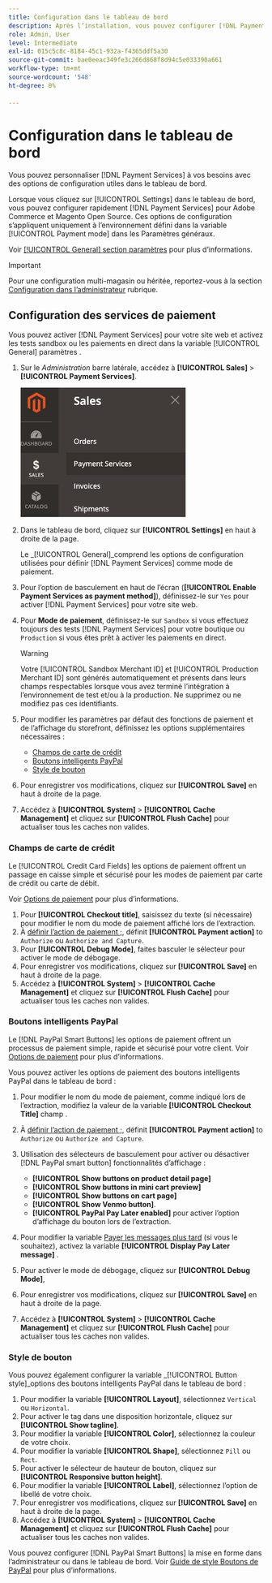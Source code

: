 ```yaml
---
title: Configuration dans le tableau de bord
description: Après l’installation, vous pouvez configurer [!DNL Payment Services] dans le tableau de bord.
role: Admin, User
level: Intermediate
exl-id: 015c5c8c-8184-45c1-932a-f4365ddf5a30
source-git-commit: bae0eeac349fe3c266d868f8d94c5e033390a661
workflow-type: tm+mt
source-wordcount: '548'
ht-degree: 0%

---
```


# Configuration dans le tableau de bord

Vous pouvez personnaliser [!DNL Payment Services] à vos besoins avec des options de configuration utiles dans le tableau de bord.

Lorsque vous cliquez sur [!UICONTROL Settings] dans le tableau de bord, vous pouvez configurer rapidement [!DNL Payment Services] pour Adobe Commerce et Magento Open Source. Ces options de configuration s’appliquent uniquement à l’environnement défini dans la variable [!UICONTROL Payment mode] dans les Paramètres généraux.

Voir [[!UICONTROL General] section paramètres](#general-settings) pour plus d’informations.

>[!IMPORTANT]
>
> Pour une configuration multi-magasin ou héritée, reportez-vous à la section [Configuration dans l’administrateur](configure-admin.md) rubrique.

## Configuration des services de paiement

Vous pouvez activer [!DNL Payment Services] pour votre site web et activez les tests sandbox ou les paiements en direct dans la variable [!UICONTROL General] paramètres .

1. Sur le _Administration_ barre latérale, accédez à **[!UICONTROL Sales]** > **[!UICONTROL Payment Services]**.

   ![Vue Tableau de bord](assets/payment-services-menu-small.png)

1. Dans le tableau de bord, cliquez sur **[!UICONTROL Settings]** en haut à droite de la page.

   Le _[!UICONTROL General]_comprend les options de configuration utilisées pour définir [!DNL Payment Services] comme mode de paiement.

1. Pour l’option de basculement en haut de l’écran (**[!UICONTROL Enable Payment Services as payment method]**), définissez-le sur `Yes` pour activer [!DNL Payment Services] pour votre site web.

1. Pour **Mode de paiement**, définissez-le sur `Sandbox` si vous effectuez toujours des tests [!DNL Payment Services] pour votre boutique ou `Production` si vous êtes prêt à activer les paiements en direct.

   >[!WARNING]
   >
   >Votre [!UICONTROL Sandbox Merchant ID] et [!UICONTROL Production Merchant ID] sont générés automatiquement et présents dans leurs champs respectables lorsque vous avez terminé l’intégration à l’environnement de test et/ou à la production. Ne supprimez ou ne modifiez pas ces identifiants.

1. Pour modifier les paramètres par défaut des fonctions de paiement et de l’affichage du storefront, définissez les options supplémentaires nécessaires :

   - [Champs de carte de crédit](#credit-card-fields)
   - [Boutons intelligents PayPal](#paypal-smart-buttons)
   - [Style de bouton](#button-style)

1. Pour enregistrer vos modifications, cliquez sur **[!UICONTROL Save]** en haut à droite de la page.

1. Accédez à **[!UICONTROL System]** > **[!UICONTROL Cache Management]** et cliquez sur **[!UICONTROL Flush Cache]** pour actualiser tous les caches non valides.

### Champs de carte de crédit

Le [!UICONTROL Credit Card Fields] les options de paiement offrent un passage en caisse simple et sécurisé pour les modes de paiement par carte de crédit ou carte de débit.

Voir [Options de paiement](payments-options.md#paypal-smart-buttons) pour plus d’informations.

1. Pour **[!UICONTROL Checkout title]**, saisissez du texte (si nécessaire) pour modifier le nom du mode de paiement affiché lors de l’extraction.
1. À [définir l’action de paiement ;](production.md#set-payment-services-as-payment-method), définit **[!UICONTROL Payment action]** to `Authorize` ou `Authorize and Capture`.
1. Pour **[!UICONTROL Debug Mode]**, faites basculer le sélecteur pour activer le mode de débogage.
1. Pour enregistrer vos modifications, cliquez sur **[!UICONTROL Save]** en haut à droite de la page.
1. Accédez à **[!UICONTROL System]** > **[!UICONTROL Cache Management]** et cliquez sur **[!UICONTROL Flush Cache]** pour actualiser tous les caches non valides.

### Boutons intelligents PayPal

Le [!DNL PayPal Smart Buttons] les options de paiement offrent un processus de paiement simple, rapide et sécurisé pour votre client. Voir [Options de paiement](payments-options.md#paypal-smart-buttons) pour plus d’informations.

Vous pouvez activer les options de paiement des boutons intelligents PayPal dans le tableau de bord :

1. Pour modifier le nom du mode de paiement, comme indiqué lors de l’extraction, modifiez la valeur de la variable **[!UICONTROL Checkout Title]** champ .
1. À [définir l’action de paiement ;](production.md#set-payment-services-as-payment-method), définit **[!UICONTROL Payment action]** to `Authorize` ou `Authorize and Capture`.
1. Utilisation des sélecteurs de basculement pour activer ou désactiver [!DNL PayPal smart button] fonctionnalités d’affichage :
   - **[!UICONTROL Show buttons on product detail page]**
   - **[!UICONTROL Show buttons in mini cart preview]**
   - **[!UICONTROL Show buttons on cart page]**
   - **[!UICONTROL Show Venmo button]**.
   - **[!UICONTROL PayPal Pay Later enabled]** pour activer l’option d’affichage du bouton lors de l’extraction.

1. Pour modifier la variable [Payer les messages plus tard](payments-options.md#pay-later-button) (si vous le souhaitez), activez la variable **[!UICONTROL Display Pay Later message]** .
1. Pour activer le mode de débogage, cliquez sur **[!UICONTROL Debug Mode]**,
1. Pour enregistrer vos modifications, cliquez sur **[!UICONTROL Save]** en haut à droite de la page.
1. Accédez à **[!UICONTROL System]** > **[!UICONTROL Cache Management]** et cliquez sur **[!UICONTROL Flush Cache]** pour actualiser tous les caches non valides.

### Style de bouton

Vous pouvez également configurer la variable _[!UICONTROL Button style]_options des boutons intelligents PayPal dans le tableau de bord :

1. Pour modifier la variable **[!UICONTROL Layout]**, sélectionnez `Vertical` ou `Horizontal`.
1. Pour activer le tag dans une disposition horizontale, cliquez sur **[!UICONTROL Show tagline]**.
1. Pour modifier la variable **[!UICONTROL Color]**, sélectionnez la couleur de votre choix.
1. Pour modifier la variable **[!UICONTROL Shape]**, sélectionnez `Pill` ou `Rect`.
1. Pour activer le sélecteur de hauteur de bouton, cliquez sur **[!UICONTROL Responsive button height]**.
1. Pour modifier la variable **[!UICONTROL Label]**, sélectionnez l’option de libellé de votre choix.
1. Pour enregistrer vos modifications, cliquez sur **[!UICONTROL Save]** en haut à droite de la page.
1. Accédez à **[!UICONTROL System]** > **[!UICONTROL Cache Management]** et cliquez sur **[!UICONTROL Flush Cache]** pour actualiser tous les caches non valides.

Vous pouvez configurer [!DNL PayPal Smart Buttons] la mise en forme dans l’administrateur ou dans le tableau de bord. Voir [Guide de style Boutons de PayPal](https://developer.paypal.com/docs/checkout/standard/customize/buttons-style-guide/) pour plus d’informations.
